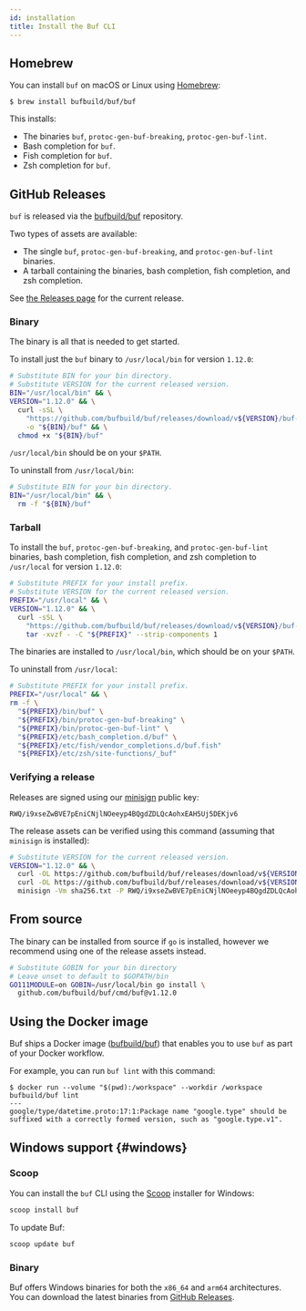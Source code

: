 ```yaml
---
id: installation
title: Install the Buf CLI
---
```


## Homebrew

You can install `buf` on macOS or Linux using [Homebrew](https://brew.sh):

```terminal
$ brew install bufbuild/buf/buf
```

This installs:

- The binaries `buf`, `protoc-gen-buf-breaking`, `protoc-gen-buf-lint`.
- Bash completion for `buf`.
- Fish completion for `buf`.
- Zsh completion for `buf`.

## GitHub Releases

`buf` is released via the [bufbuild/buf](https://github.com/bufbuild/buf)
repository.

Two types of assets are available:

- The single `buf`, `protoc-gen-buf-breaking`, and `protoc-gen-buf-lint`
  binaries.
- A tarball containing the binaries, bash completion, fish completion, and zsh
  completion.

See [the Releases page](https://github.com/bufbuild/buf/releases) for the
current release.

### Binary

The binary is all that is needed to get started.

To install just the `buf` binary to `/usr/local/bin` for version `1.12.0`:

```sh
# Substitute BIN for your bin directory.
# Substitute VERSION for the current released version.
BIN="/usr/local/bin" && \
VERSION="1.12.0" && \
  curl -sSL \
    "https://github.com/bufbuild/buf/releases/download/v${VERSION}/buf-$(uname -s)-$(uname -m)" \
    -o "${BIN}/buf" && \
  chmod +x "${BIN}/buf"
```

`/usr/local/bin` should be on your `$PATH`.

To uninstall from `/usr/local/bin`:

```sh
# Substitute BIN for your bin directory.
BIN="/usr/local/bin" && \
  rm -f "${BIN}/buf"
```

### Tarball

To install the `buf`, `protoc-gen-buf-breaking`, and `protoc-gen-buf-lint`
binaries, bash completion, fish completion, and zsh completion to `/usr/local`
for version `1.12.0`:

```sh
# Substitute PREFIX for your install prefix.
# Substitute VERSION for the current released version.
PREFIX="/usr/local" && \
VERSION="1.12.0" && \
  curl -sSL \
    "https://github.com/bufbuild/buf/releases/download/v${VERSION}/buf-$(uname -s)-$(uname -m).tar.gz" | \
    tar -xvzf - -C "${PREFIX}" --strip-components 1
```

The binaries are installed to `/usr/local/bin`, which should be on your `$PATH`.

To uninstall from `/usr/local`:

```sh
# Substitute PREFIX for your install prefix.
PREFIX="/usr/local" && \
rm -f \
  "${PREFIX}/bin/buf" \
  "${PREFIX}/bin/protoc-gen-buf-breaking" \
  "${PREFIX}/bin/protoc-gen-buf-lint" \
  "${PREFIX}/etc/bash_completion.d/buf" \
  "${PREFIX}/etc/fish/vendor_completions.d/buf.fish"
  "${PREFIX}/etc/zsh/site-functions/_buf"
```

### Verifying a release

Releases are signed using our [minisign](https://github.com/jedisct1/minisign)
public key:

```
RWQ/i9xseZwBVE7pEniCNjlNOeeyp4BQgdZDLQcAohxEAH5Uj5DEKjv6
```

The release assets can be verified using this command (assuming that `minisign`
is installed):

```sh
# Substitute VERSION for the current released version.
VERSION="1.12.0" && \
  curl -OL https://github.com/bufbuild/buf/releases/download/v${VERSION}/sha256.txt && \
  curl -OL https://github.com/bufbuild/buf/releases/download/v${VERSION}/sha256.txt.minisig && \
  minisign -Vm sha256.txt -P RWQ/i9xseZwBVE7pEniCNjlNOeeyp4BQgdZDLQcAohxEAH5Uj5DEKjv6
```

## From source

The binary can be installed from source if `go` is installed, however we
recommend using one of the release assets instead.

```sh
# Substitute GOBIN for your bin directory
# Leave unset to default to $GOPATH/bin
GO111MODULE=on GOBIN=/usr/local/bin go install \
  github.com/bufbuild/buf/cmd/buf@v1.12.0
```

## Using the Docker image

Buf ships a Docker image ([bufbuild/buf](https://hub.docker.com/r/bufbuild/buf))
that enables you to use `buf` as part of your Docker workflow.

For example, you can run `buf lint` with this command:

```terminal
$ docker run --volume "$(pwd):/workspace" --workdir /workspace bufbuild/buf lint
---
google/type/datetime.proto:17:1:Package name "google.type" should be suffixed with a correctly formed version, such as "google.type.v1".
```

## Windows support {#windows}

### Scoop

You can install the `buf` CLI using the [Scoop] installer for Windows:

```powershell
scoop install buf
```

To update Buf:

```powershell
scoop update buf
```

### Binary

Buf offers Windows binaries for both the `x86_64` and `arm64` architectures. You
can download the latest binaries from [GitHub Releases][releases].

[releases]: https://github.com/bufbuild/buf/releases/latest
[scoop]: https://scoop.sh
